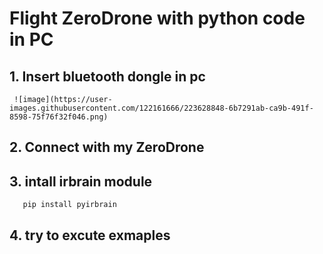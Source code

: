 # Flight ZeroDrone with python code in PC

## 1. Insert bluetooth dongle in pc
      
     ![image](https://user-images.githubusercontent.com/122161666/223628848-6b7291ab-ca9b-491f-8598-75f76f32f046.png)

## 2. Connect with my ZeroDrone

      
## 3. intall irbrain module 
       pip install pyirbrain
## 4. try to excute exmaples
